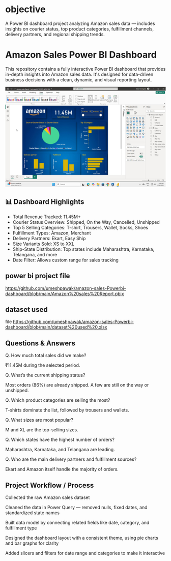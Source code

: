 # objective 
A Power BI dashboard project analyzing Amazon sales data — includes insights on courier status, top product categories, fulfillment channels, delivery partners, and regional shipping trends.
# Amazon Sales Power BI Dashboard

This repository contains a fully interactive Power BI dashboard that provides in-depth insights into Amazon sales data. It's designed for data-driven business decisions with a clean, dynamic, and visual reporting layout.

![Full Dashboard Preview](https://github.com/umeshpawak/amazon-sales-Powerbi-dashboard/blob/main/amazon%20bi%20dashboard.jpeg)


## 📊 Dashboard Highlights

-  Total Revenue Tracked: 11.45M+
-  Courier Status Overview: Shipped, On the Way, Cancelled, Unshipped
-  Top 5 Selling Categories: T-shirt, Trousers, Wallet, Socks, Shoes
-  Fulfillment Types: Amazon, Merchant
-  Delivery Partners: Ekart, Easy Ship
-  Size Variants Sold: XS to XXL
-  Ship-State Distribution: Top states include Maharashtra, Karnataka, Telangana, and more
-  Date Filter: Allows custom range for sales tracking

## power bi project file 
https://github.com/umeshpawak/amazon-sales-Powerbi-dashboard/blob/main/Amazon%20sales%20Report.pbix

## dataset used 
file 
https://github.com/umeshpawak/amazon-sales-Powerbi-dashboard/blob/main/dataset%20used%20.xlsx

 ## Questions & Answers
 
Q.  How much total sales did we make?

₹11.45M during the selected period.

Q. What’s the current shipping status?

Most orders (86%) are already shipped. A few are still on the way or unshipped.

Q. Which product categories are selling the most?

T-shirts dominate the list, followed by trousers and wallets.

Q. What sizes are most popular?

M and XL are the top-selling sizes.

Q. Which states have the highest number of orders?

Maharashtra, Karnataka, and Telangana are leading.

Q. Who are the main delivery partners and fulfillment sources?

Ekart and Amazon itself handle the majority of orders.

## Project Workflow / Process
Collected the raw Amazon sales dataset 

Cleaned the data in Power Query — removed nulls, fixed dates, and standardized state names

Built data model by connecting related fields like date, category, and fulfillment type

Designed the dashboard layout with a consistent theme, using pie charts and bar graphs for clarity

Added slicers and filters for date range and categories to make it interactive


